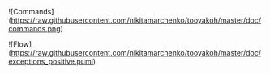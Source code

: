 ![Commands]
(https://raw.githubusercontent.com/nikitamarchenko/tooyakoh/master/doc/commands.png)

![Flow]
(https://raw.githubusercontent.com/nikitamarchenko/tooyakoh/master/doc/exceptions_positive.puml)
